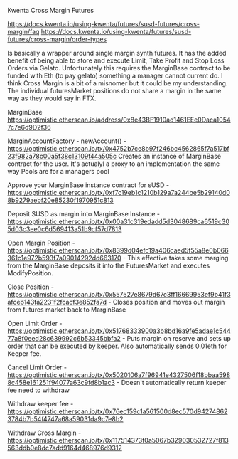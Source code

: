 Kwenta Cross Margin Futures

https://docs.kwenta.io/using-kwenta/futures/susd-futures/cross-margin/faq
https://docs.kwenta.io/using-kwenta/futures/susd-futures/cross-margin/order-types

Is basically a wrapper around single margin synth futures. It has the added benefit of being able to store and execute Limit, Take Profit and Stop Loss Orders via Gelato. Unfortunately this requires the MarginBase contract to be funded with Eth (to pay gelato) something a manager cannot current do. I think Cross Margin is a bit of a misnomer but it could be my understanding. The individual futuresMarket positions do not share a margin in the same way as they would say in FTX.

MarginBase https://optimistic.etherscan.io/address/0x8e43BF1910ad1461EEe0Daca10547c7e6d9D2f36

MarginAccountFactory - newAccount() - https://optimistic.etherscan.io/tx/0x4752b7ce8b97f246bc4562865f7a517bf23f982a78c00a5f38c13109f44a505c
Creates an instance of MarginBase contract for the user. It's actualyl a proxy to an implementation the same way Pools are for a managers pool

Approve your MarginBase instance contract for sUSD - https://optimistic.etherscan.io/tx/0xf7c19eb1c1210b129a7a244be5b29140d08b9279aebf20e85230f1970951c813

Deposit SUSD as margin into MarginBase Instance - https://optimistic.etherscan.io/tx/0x00a31c319edadd5d3048689ca6519c305d03c3ee0c6d569413a51b9cf57d7813

Open Margin Position - https://optimistic.etherscan.io/tx/0x8399d04efc19a406caed5f55a8e0b066361c1e972b593f7a09014292dd663170 - This effective takes some marging from the MarginBase deposits it into the FuturesMarket and executes ModifyPosition.

Close Position - https://optimistic.etherscan.io/tx/0x557527e8679d67c3ff16669953ef9b41f3afceb143fa2231f2fcacf3e852fa7d - Closes position and moves out margin from futures market back to MarginBase

Open Limit Order - https://optimistic.etherscan.io/tx/0x51768333900a3b8bd16a9fe5adae1c54477a8f0eed28c639992c6b53345bbfa2 - Puts margin on reserve and sets up order that can be executed by keeper. Also automatically sends 0.01eth for Keeper fee.

Cancel Limit Order - https://optimistic.etherscan.io/tx/0x5020106a7f96941e4327506f18bbaa5988c458e161251f94077a63c9fd8b1ac3 - Doesn't automatically return keeper fee need to withdraw


Withdraw keeper fee - https://optimistic.etherscan.io/tx/0x76ec159c1a561500d8ec570d942748623784b7b54f4747a68a59031da9c7e8b2

Withdraw Cross Margin - https://optimistic.etherscan.io/tx/0x117514373f0a5067b329030532727f813563ddb0e8dc7add9164d468976d9312
